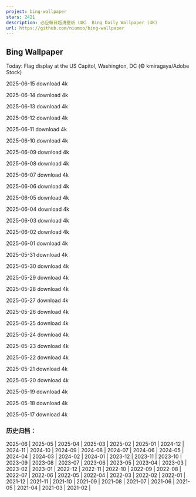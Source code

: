 ```yaml
---
project: bing-wallpaper
stars: 2421
description: 必应每日超清壁纸（4K） Bing Daily Wallpaper (4K)
url: https://github.com/niumoo/bing-wallpaper
---
```


Bing Wallpaper
--------------

Today: Flag display at the US Capitol, Washington, DC (© kmiragaya/Adobe Stock)

2025-06-15 download 4k

2025-06-14 download 4k

2025-06-13 download 4k

2025-06-12 download 4k

2025-06-11 download 4k

2025-06-10 download 4k

2025-06-09 download 4k

2025-06-08 download 4k

2025-06-07 download 4k

2025-06-06 download 4k

2025-06-05 download 4k

2025-06-04 download 4k

2025-06-03 download 4k

2025-06-02 download 4k

2025-06-01 download 4k

2025-05-31 download 4k

2025-05-30 download 4k

2025-05-29 download 4k

2025-05-28 download 4k

2025-05-27 download 4k

2025-05-26 download 4k

2025-05-25 download 4k

2025-05-24 download 4k

2025-05-23 download 4k

2025-05-22 download 4k

2025-05-21 download 4k

2025-05-20 download 4k

2025-05-19 download 4k

2025-05-18 download 4k

2025-05-17 download 4k

### 历史归档：

2025-06 | 2025-05 | 2025-04 | 2025-03 | 2025-02 | 2025-01 | 2024-12 | 2024-11 | 2024-10 | 2024-09 | 2024-08 | 2024-07 | 2024-06 | 2024-05 | 2024-04 | 2024-03 | 2024-02 | 2024-01 | 2023-12 | 2023-11 | 2023-10 | 2023-09 | 2023-08 | 2023-07 | 2023-06 | 2023-05 | 2023-04 | 2023-03 | 2023-02 | 2023-01 | 2022-12 | 2022-11 | 2022-10 | 2022-09 | 2022-08 | 2022-07 | 2022-06 | 2022-05 | 2022-04 | 2022-03 | 2022-02 | 2022-01 | 2021-12 | 2021-11 | 2021-10 | 2021-09 | 2021-08 | 2021-07 | 2021-06 | 2021-05 | 2021-04 | 2021-03 | 2021-02 |
